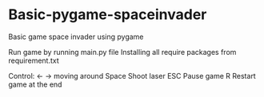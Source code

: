 # Basic-pygame-spaceinvader
Basic game space invader using pygame

Run game by running main.py file
Installing all require packages from requirement.txt 

Control:
<- -> 	moving around 
Space 	Shoot laser
ESC	Pause game
R	Restart game at the end
	
